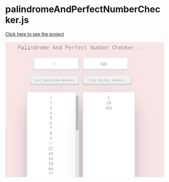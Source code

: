 # palindromeAndPerfectNumberChecker.js

[Click here to see the project]()
<br><br>
![](https://github.com/MehmetCakir1/palindromeAndPerfectNumberChecker.js/blob/main/palindromeAndPerfectNumberChecker.png)
